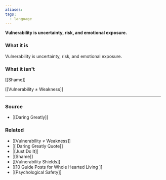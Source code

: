 ```yaml
---
aliases: 
tags:
  - language
---
```

**Vulnerability is uncertainty, risk, and emotional exposure.**

### What it is

Vulnerability is uncertainty, risk, and emotional exposure.

### What it isn't

[[Shame]] 

[[Vulnerability ≠ Weakness]] 

---

### Source
- [[Daring Greatly]]

### Related
- [[Vulnerability ≠ Weakness]] 
- [[ Daring Greatly  Quote]] 
- [[Just Do It]] 
- [[Shame]] 
- [[Vulnerability Shields]] 
- [[10 Guide Posts for  Whole Hearted Living ]] 
- [[Psychological Safety]]